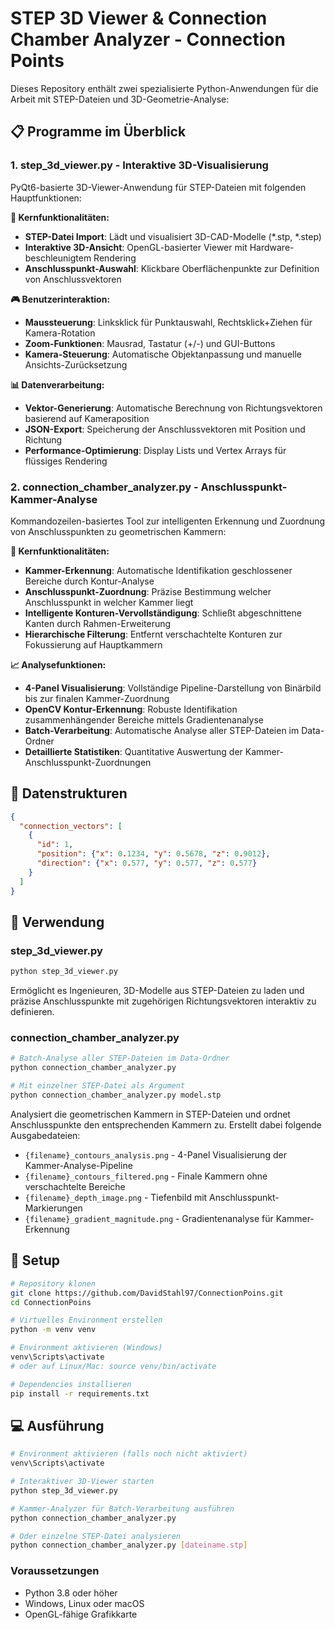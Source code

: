 # STEP 3D Viewer & Connection Chamber Analyzer - Connection Points

Dieses Repository enthält zwei spezialisierte Python-Anwendungen für die Arbeit mit STEP-Dateien und 3D-Geometrie-Analyse:

## 📋 Programme im Überblick

### 1. **step_3d_viewer.py** - Interaktive 3D-Visualisierung
PyQt6-basierte 3D-Viewer-Anwendung für STEP-Dateien mit folgenden Hauptfunktionen:

**🔧 Kernfunktionalitäten:**
- **STEP-Datei Import**: Lädt und visualisiert 3D-CAD-Modelle (*.stp, *.step)
- **Interaktive 3D-Ansicht**: OpenGL-basierter Viewer mit Hardware-beschleunigtem Rendering
- **Anschlusspunkt-Auswahl**: Klickbare Oberflächenpunkte zur Definition von Anschlussvektoren

**🎮 Benutzerinteraktion:**
- **Maussteuerung**: Linksklick für Punktauswahl, Rechtsklick+Ziehen für Kamera-Rotation
- **Zoom-Funktionen**: Mausrad, Tastatur (+/-) und GUI-Buttons
- **Kamera-Steuerung**: Automatische Objektanpassung und manuelle Ansichts-Zurücksetzung

**📊 Datenverarbeitung:**
- **Vektor-Generierung**: Automatische Berechnung von Richtungsvektoren basierend auf Kameraposition
- **JSON-Export**: Speicherung der Anschlussvektoren mit Position und Richtung
- **Performance-Optimierung**: Display Lists und Vertex Arrays für flüssiges Rendering

### 2. **connection_chamber_analyzer.py** - Anschlusspunkt-Kammer-Analyse
Kommandozeilen-basiertes Tool zur intelligenten Erkennung und Zuordnung von Anschlusspunkten zu geometrischen Kammern:

**🔧 Kernfunktionalitäten:**
- **Kammer-Erkennung**: Automatische Identifikation geschlossener Bereiche durch Kontur-Analyse
- **Anschlusspunkt-Zuordnung**: Präzise Bestimmung welcher Anschlusspunkt in welcher Kammer liegt
- **Intelligente Konturen-Vervollständigung**: Schließt abgeschnittene Kanten durch Rahmen-Erweiterung
- **Hierarchische Filterung**: Entfernt verschachtelte Konturen zur Fokussierung auf Hauptkammern

**📈 Analysefunktionen:**
- **4-Panel Visualisierung**: Vollständige Pipeline-Darstellung von Binärbild bis zur finalen Kammer-Zuordnung
- **OpenCV Kontur-Erkennung**: Robuste Identifikation zusammenhängender Bereiche mittels Gradientenanalyse
- **Batch-Verarbeitung**: Automatische Analyse aller STEP-Dateien im Data-Ordner
- **Detaillierte Statistiken**: Quantitative Auswertung der Kammer-Anschlusspunkt-Zuordnungen

## 💾 Datenstrukturen
```json
{
  "connection_vectors": [
    {
      "id": 1,
      "position": {"x": 0.1234, "y": 0.5678, "z": 0.9012},
      "direction": {"x": 0.577, "y": 0.577, "z": 0.577}
    }
  ]
}
```

## 🚀 Verwendung

### step_3d_viewer.py
```bash
python step_3d_viewer.py
```
Ermöglicht es Ingenieuren, 3D-Modelle aus STEP-Dateien zu laden und präzise Anschlusspunkte mit zugehörigen Richtungsvektoren interaktiv zu definieren.

### connection_chamber_analyzer.py
```bash
# Batch-Analyse aller STEP-Dateien im Data-Ordner
python connection_chamber_analyzer.py

# Mit einzelner STEP-Datei als Argument
python connection_chamber_analyzer.py model.stp
```
Analysiert die geometrischen Kammern in STEP-Dateien und ordnet Anschlusspunkte den entsprechenden Kammern zu. Erstellt dabei folgende Ausgabedateien:
- `{filename}_contours_analysis.png` - 4-Panel Visualisierung der Kammer-Analyse-Pipeline
- `{filename}_contours_filtered.png` - Finale Kammern ohne verschachtelte Bereiche
- `{filename}_depth_image.png` - Tiefenbild mit Anschlusspunkt-Markierungen
- `{filename}_gradient_magnitude.png` - Gradientenanalyse für Kammer-Erkennung

## 🔧 Setup
```bash
# Repository klonen
git clone https://github.com/DavidStahl97/ConnectionPoins.git
cd ConnectionPoins

# Virtuelles Environment erstellen
python -m venv venv

# Environment aktivieren (Windows)
venv\Scripts\activate
# oder auf Linux/Mac: source venv/bin/activate

# Dependencies installieren
pip install -r requirements.txt
```

## 💻 Ausführung
```bash
# Environment aktivieren (falls noch nicht aktiviert)
venv\Scripts\activate

# Interaktiver 3D-Viewer starten
python step_3d_viewer.py

# Kammer-Analyzer für Batch-Verarbeitung ausführen
python connection_chamber_analyzer.py

# Oder einzelne STEP-Datei analysieren
python connection_chamber_analyzer.py [dateiname.stp]
```

### Voraussetzungen
- Python 3.8 oder höher
- Windows, Linux oder macOS
- OpenGL-fähige Grafikkarte